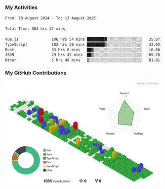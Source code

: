 ### My Activities

<!--START_SECTION:waka-->

```txt
From: 13 August 2024 - To: 13 August 2025

Total Time: 304 hrs 47 mins

Vue.js               106 hrs 54 mins ████████▓░░░░░░░░░░░░░░░░   35.07 %
TypeScript           102 hrs 28 mins ████████▒░░░░░░░░░░░░░░░░   33.62 %
Rust                 33 hrs 6 mins   ██▓░░░░░░░░░░░░░░░░░░░░░░   10.86 %
JSON                 29 hrs 45 mins  ██▒░░░░░░░░░░░░░░░░░░░░░░   09.76 %
Other                5 hrs 48 mins   ▒░░░░░░░░░░░░░░░░░░░░░░░░   01.91 %
```

<!--END_SECTION:waka-->

### My GitHub Contributions

![](./profile-3d-contrib/profile-gitblock.svg)
